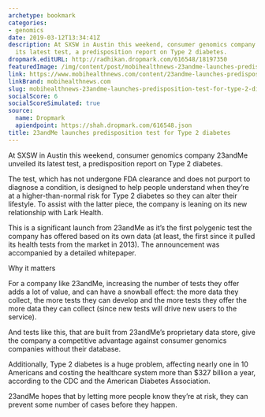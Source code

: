 ```yaml
---
archetype: bookmark
categories:
- genomics
date: 2019-03-12T13:34:41Z
description: At SXSW in Austin this weekend, consumer genomics company 23andMe unveiled
  its latest test, a predisposition report on Type 2 diabetes.
dropmark.editURL: http://radhikan.dropmark.com/616548/18197350
featuredImage: /img/content/post/mobihealthnews-23andme-launches-predisposition-test-for-type-2-diabetes.png
link: https://www.mobihealthnews.com/content/23andme-launches-predisposition-test-type-2-diabetes
linkBrand: mobihealthnews.com
slug: mobihealthnews-23andme-launches-predisposition-test-for-type-2-diabetes
socialScore: 6
socialScoreSimulated: true
source:
  name: Dropmark
  apiendpoint: https://shah.dropmark.com/616548.json
title: 23andMe launches predisposition test for Type 2 diabetes
---
```

At SXSW in Austin this weekend, consumer genomics company 23andMe unveiled its latest test, a predisposition report on Type 2 diabetes.

The test, which has not undergone FDA clearance and does not purport to diagnose a condition, is designed to help people understand when they’re at a higher-than-normal risk for Type 2 diabetes so they can alter their lifestyle. To assist with the latter piece, the company is leaning on its new relationship with Lark Health.

This is a significant launch from 23andMe as it’s the first polygenic test the company has offered based on its own data (at least, the first since it pulled its health tests from the market in 2013). The announcement was accompanied by a detailed whitepaper.

Why it matters

For a company like 23andMe, increasing the number of tests they offer adds a lot of value, and can have a snowball effect: the more data they collect, the more tests they can develop and the more tests they offer the more data they can collect (since new tests will drive new users to the service).

And tests like this, that are built from 23andMe’s proprietary data store, give the company a competitive advantage against consumer genomics companies without their database.

Additionally, Type 2 diabetes is a huge problem, affecting nearly one in 10 Americans and costing the healthcare system more than $327 billion a year, according to the CDC and the American Diabetes Association.

23andMe hopes that by letting more people know they’re at risk, they can prevent some number of cases before they happen.

